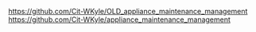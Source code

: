 https://github.com/Cit-WKyle/OLD_appliance_maintenance_management
https://github.com/Cit-WKyle/appliance_maintenance_management